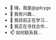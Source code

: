 - 👋 嗨，我是@gdcygs
- 👀 我有兴趣...
- 🌱 我目前正在学习...
- 💞️ 我正在寻找合作...
- 📫 如何联系我...

<!---
gdcygs/gdcygs 是一个 ✨ 特殊的 ✨ 存储库，因为它的 `README.md`（这个文件）出现在你的 GitHub 个人资料中。
您可以单击预览链接查看您的更改。
--->
